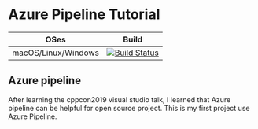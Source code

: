 #  Azure Pipeline Tutorial 
| OSes| Build|
|--------|-|
| macOS/Linux/Windows |[![Build Status](https://yuehuajia.visualstudio.com/MyFirstProject/_apis/build/status/jiayuehua.Tutorial?branchName=master)](https://yuehuajia.visualstudio.com/MyFirstProject/_build/latest?definitionId=3&branchName=master)|

 ## Azure pipeline 
After learning the cppcon2019 visual  studio talk, I learned that Azure pipeline can be helpful for open source project. This is my first project use Azure Pipeline. 